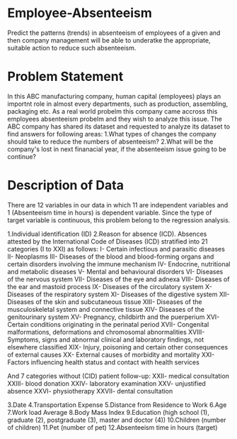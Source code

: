# Employee-Absenteeism
Predict the patterns (trends) in absenteeism of employees of a given and then company management will be able to underatke the appropriate, suitable action to reduce such absenteeism. 

# Problem Statement
In this ABC manufacturing company, human capital (employees) plays an importnt role in almost every departments, such as production, assembling, packaging etc. As a real world probelm this company came accross this employees absenteeism probelm and they wish to analyze this issue. The ABC company has shared its dataset and requested to analyze its dataset to find answers for following areas:
    1.What types of changes the company should take to reduce the numbers of absenteeism?
    2.What will be the company's lost in next finanacial year, if the absenteeism issue going to be         continue?

# Description of Data
There are 12 variables in our data in which 11 are independent variables and 1 (Absenteeism time in hours) is dependent variable. Since the type of target variable is continuous, this problem belong to the regression analysis.

1.Individual identification (ID)
2.Reason for absence (ICD).
    Absences attested by the International Code of Diseases (ICD) stratified into 21 categories (I     to XXI) as follows:
    I-      Certain infectious and parasitic diseases 
    II-     Neoplasms 
    III-    Diseases of the blood and blood-forming organs and certain disorders involving the                 immune mechanism 
    IV-     Endocrine, nutritional and metabolic diseases 
    V-      Mental and behavioural disorders 
    VI-     Diseases of the nervous system 
    VII-    Diseases of the eye and adnexa 
    VIII-   Diseases of the ear and mastoid process 
    IX-     Diseases of the circulatory system 
    X-      Diseases of the respiratory system 
    XI-     Diseases of the digestive system 
    XII-    Diseases of the skin and subcutaneous tissue 
    XIII-   Diseases of the musculoskeletal system and connective tissue 
    XIV-    Diseases of the genitourinary system 
    XV-     Pregnancy, childbirth and the puerperium 
    XVI-    Certain conditions originating in the perinatal period 
    XVII-   Congenital malformations, deformations and chromosomal abnormalities 
    XVIII-  Symptoms, signs and abnormal clinical and laboratory findings, not elsewhere                       classified 
    XIX-    Injury, poisoning and certain other consequences of external causes 
    XX-     External causes of morbidity and mortality 
    XXI- Factors influencing health status and contact with health services
    
   And 7 categories without (CID) patient follow-up:
    XXII-  medical consultation 
    XXIII- blood donation 
    XXIV-  laboratory examination 
    XXV-   unjustified absence 
    XXVI-  physiotherapy 
    XXVII- dental consultation 
    
3.Date
4.Transportation Expense
5.Distance from Residence to Work 
6.Age
7.Work load Average
8.Body Mass Index
9.Education (high school (1), graduate (2), postgraduate (3), master and doctor (4))
10.Children (number of children)
11.Pet (number of pet)
12.Absenteeism time in hours (target)
